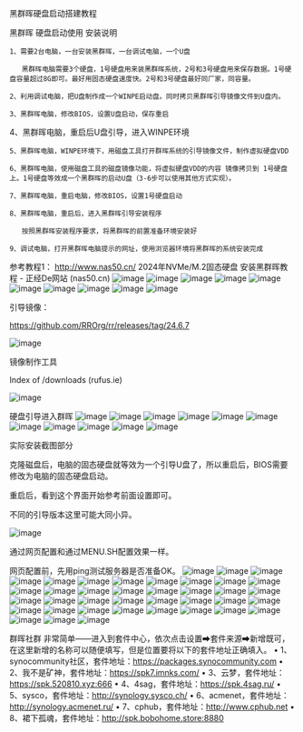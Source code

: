 黑群晖硬盘启动搭建教程

黑群晖 硬盘启动使用 安装说明

	1、需要2台电脑，一台安装黑群晖，一台调试电脑，一个U盘

	   黑群晖电脑需要3个硬盘，1号硬盘用来装黑群晖系统，2号和3号硬盘用来保存数据。1号硬盘容量超过8G即可。最好用固态硬盘速度快。2号和3号硬盘最好同厂家，同容量。

	2、利用调试电脑，把U盘制作成一个WINPE启动盘。同时拷贝黑群晖引导镜像文件到U盘内。

	3、黑群晖电脑，修改BIOS，设置U盘启动，保存重启

  4、黑群晖电脑，重启后U盘引导，进入WINPE环境

	5、黑群晖电脑，WINPE环境下，用磁盘工具打开群晖系统的引导镜像文件，制作虚拟硬盘VDD
 
	6、黑群晖电脑，使用磁盘工具的磁盘镜像功能，将虚拟硬盘VDD的内容 镜像拷贝到 1号硬盘上。1号硬盘等效成一个黑群晖的启动U盘（3-6步可以使用其他方式实现）。

	7、黑群晖电脑，重启电脑，修改BIOS，设置1号硬盘启动

	8、黑群晖电脑，重启后，进入黑群晖引导安装程序

	   按照黑群晖安装程序要求，将黑群晖的前置准备环境安装好

	9、调试电脑，打开黑群晖电脑提示的网址，使用浏览器环境将黑群晖的系统安装完成

	
参考教程1：
http://www.nas50.cn/
2024年NVMe/M.2固态硬盘 安装黑群晖教程 - 正经De网站 (nas50.cn)
![image](https://github.com/user-attachments/assets/646a7747-f8af-4847-822a-a2ee3925c873)
![image](https://github.com/user-attachments/assets/3e31d5ec-ef0f-4d56-960c-1b8c36e7b6a3)
![image](https://github.com/user-attachments/assets/ba3d38cb-61dc-4800-90d7-2d601f1ea786)
![image](https://github.com/user-attachments/assets/ee2492a2-6f5e-4d28-8ebf-0f12af5b72ba)
![image](https://github.com/user-attachments/assets/151d7c1b-9050-432d-b303-1bcc26506df2)
![image](https://github.com/user-attachments/assets/690a0b1e-77cd-42d1-a051-5f1cee037db8)
![image](https://github.com/user-attachments/assets/e477e861-0a1c-493e-b6c9-658eaa6107f7)
![image](https://github.com/user-attachments/assets/ded872da-4408-4033-bd39-458e49696849)
![image](https://github.com/user-attachments/assets/23b94c52-76fc-4671-a719-2a57d62de510)
![image](https://github.com/user-attachments/assets/d1ff3ab6-11f3-4268-a631-68f275478107)

引导镜像：

https://github.com/RROrg/rr/releases/tag/24.6.7

 ![image](https://github.com/user-attachments/assets/c1c06616-7d0c-4a6d-b896-1d8d90a9611b)

镜像制作工具

Index of /downloads (rufus.ie)

 ![image](https://github.com/user-attachments/assets/8d239e26-958e-4c8d-85c9-bdd2212964d1)

硬盘引导进入群晖
 ![image](https://github.com/user-attachments/assets/d536d383-7d7f-4e20-a0c6-416d582a9f39)
![image](https://github.com/user-attachments/assets/e0d32219-ce13-4328-9d6a-dac14d3ddd94)
![image](https://github.com/user-attachments/assets/2e000edb-aece-4c9a-aec6-005973b561c1)
![image](https://github.com/user-attachments/assets/8f14d6e5-f4e0-433a-9b92-9b562498dd99)
![image](https://github.com/user-attachments/assets/6269ae88-4078-4bf8-bf82-610390a870fc)
![image](https://github.com/user-attachments/assets/9979dab9-da16-4616-b635-d3394a964069)
![image](https://github.com/user-attachments/assets/396c8931-0b39-4dcc-82a9-fed6f5966dca)
![image](https://github.com/user-attachments/assets/094c5d8c-1868-4909-b69f-29120f5dc020)
![image](https://github.com/user-attachments/assets/b051a603-1f21-4193-bceb-83c4f5e1bb3a)
![image](https://github.com/user-attachments/assets/eed0e0a3-15a6-4ef1-9551-df3830c2d96d)
![image](https://github.com/user-attachments/assets/347c2acc-e2f3-45d5-a3f8-dcc88d0e777c)

实际安装截图部分

克隆磁盘后，电脑的固态硬盘就等效为一个引导U盘了，所以重启后，BIOS需要修改为电脑的固态硬盘启动。

重启后，看到这个界面开始参考前面设置即可。

不同的引导版本这里可能大同小异。

![image](https://github.com/user-attachments/assets/da70cc89-1ecc-46b4-93bb-1cdc34397f13)

通过网页配置和通过MENU.SH配置效果一样。

网页配置前，先用ping测试服务器是否准备OK。
![image](https://github.com/user-attachments/assets/94d07b51-835c-4997-acf9-f5af70a9a32b)
![image](https://github.com/user-attachments/assets/25d5db28-7028-48ac-9bff-b05e5ca6464e)
![image](https://github.com/user-attachments/assets/93041d43-fb1d-4c29-8027-eb9bd08b4807)
![image](https://github.com/user-attachments/assets/f5778e53-b1e0-4d07-8e34-4bae5315f863)
![image](https://github.com/user-attachments/assets/69ea22f1-ee45-4f41-a5b5-14d4cd2db1f4)
![image](https://github.com/user-attachments/assets/ec96a43b-d4c9-4c1d-989f-058eb874e35f)
![image](https://github.com/user-attachments/assets/2c58ff7a-fa2a-4b26-9795-c9037c7ac6ac)
![image](https://github.com/user-attachments/assets/0f27365a-9484-4554-8f3b-9b48d161a9ac)
![image](https://github.com/user-attachments/assets/27c7cf45-6107-47b7-95e4-a35785c94026)
![image](https://github.com/user-attachments/assets/0f64712f-ff5b-4c9c-ab15-84ffe7b9a31f)
![image](https://github.com/user-attachments/assets/6f1e481a-3273-49ea-95a1-1706bfb64f7e)
![image](https://github.com/user-attachments/assets/a49c0adf-dad4-41f9-8b3f-3535ba4ca2d2)
![image](https://github.com/user-attachments/assets/bfa982aa-0263-4ff3-9fc6-bbfee959c634)
![image](https://github.com/user-attachments/assets/675937a8-c4e3-4857-a1b7-9503170d25da)
![image](https://github.com/user-attachments/assets/affbc7ba-99dc-40e5-a61c-65245d2a29e9)
![image](https://github.com/user-attachments/assets/e214024e-b3b4-49c7-a075-a385be91e655)
![image](https://github.com/user-attachments/assets/0cf8e927-742a-46ab-84c4-2bb1c6a07e66)
![image](https://github.com/user-attachments/assets/2b5c7b67-1d79-4812-b147-3cea32d25b0f)
![image](https://github.com/user-attachments/assets/6d418e89-4441-4930-b549-23853337de39)
![image](https://github.com/user-attachments/assets/ad9a8239-daca-4d53-b9c5-29af58936479)
![image](https://github.com/user-attachments/assets/9b5825e5-93ee-48e6-926b-05a2e0806dd1)
![image](https://github.com/user-attachments/assets/910c1fcb-caae-46e2-91cc-97c99fb676ea)
![image](https://github.com/user-attachments/assets/46241b28-9cb1-4fae-92cf-a7dbb232ed3d)
![image](https://github.com/user-attachments/assets/26a2a152-d2be-406a-a5c2-fd5e70bc782f)
![image](https://github.com/user-attachments/assets/928a07fc-f469-4ce2-9806-b2ebf6f8b3d0)
![image](https://github.com/user-attachments/assets/e21cd944-3aa5-4982-81c5-f1a2c887e2ad)
![image](https://github.com/user-attachments/assets/ceaf6339-d082-4392-8662-7c72e14b9b33)
![image](https://github.com/user-attachments/assets/0ccc8aa7-8626-442c-8ee3-97b3015a6dc3)
![image](https://github.com/user-attachments/assets/8f24c204-e645-43d2-b4af-52673d0479f4)
![image](https://github.com/user-attachments/assets/fc9566f8-4deb-4225-b9cb-595e7541b40e)
![image](https://github.com/user-attachments/assets/1ec3ac97-9053-45e1-9a70-ba79371ef8bd)
![image](https://github.com/user-attachments/assets/fe3511b4-e12f-4850-a307-c68178cb8c27)
![image](https://github.com/user-attachments/assets/63b5e28d-7fa3-4cf1-b1f2-ec56f5a88f81)
![image](https://github.com/user-attachments/assets/97b2586e-2347-45d7-995e-2ef79ea0e8b0)
![image](https://github.com/user-attachments/assets/e687b988-f837-4493-9bc8-145041d60ebd)
![image](https://github.com/user-attachments/assets/fc26ca28-b2ca-44dc-881a-e0a314aedc40)
![image](https://github.com/user-attachments/assets/a12d18cd-734a-463c-8576-2e1406937c93)
![image](https://github.com/user-attachments/assets/8158f62a-e3bf-4529-ac6d-a981981330f5)

 
群晖社群
非常简单——进入到套件中心，依次点击设置➡套件来源➡新增既可，在这里新增的名称可以随便填写，但是位置要将以下的套件地址正确填入。
•	1、synocommunity社区，套件地址：https://packages.synocommunity.com
•	2、我不是矿神，套件地址：https://spk7.imnks.com/
•	3、云梦，套件地址：https://spk.520810.xyz:666
•	4、4sag，套件地址：https://spk.4sag.ru/
•	5、sysco，套件地址：http://synology.sysco.ch/
•	6、acmenet，套件地址：http://synology.acmenet.ru/
•	7、cphub，套件地址：http://www.cphub.net
•	8、裙下孤魂，套件地址：http://spk.bobohome.store:8880
